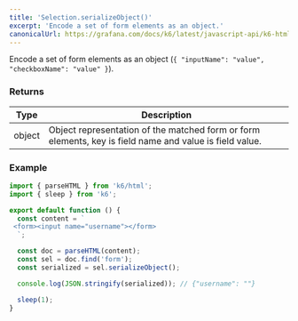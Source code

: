 ```yaml
---
title: 'Selection.serializeObject()'
excerpt: 'Encode a set of form elements as an object.'
canonicalUrl: https://grafana.com/docs/k6/latest/javascript-api/k6-html/selection/selection-serializeobject/
---
```


Encode a set of form elements as an object (`{ "inputName": "value", "checkboxName": "value" }`).

### Returns

| Type   | Description                                                                                             |
| ------ | ------------------------------------------------------------------------------------------------------- |
| object | Object representation of the matched form or form elements, key is field name and value is field value. |

### Example

<CodeGroup labels={[]}>

```javascript
import { parseHTML } from 'k6/html';
import { sleep } from 'k6';

export default function () {
  const content = `
 <form><input name="username"></form>
  `;

  const doc = parseHTML(content);
  const sel = doc.find('form');
  const serialized = sel.serializeObject();

  console.log(JSON.stringify(serialized)); // {"username": ""}

  sleep(1);
}
```

</CodeGroup>
